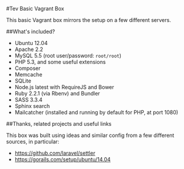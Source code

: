 #Tev Basic Vagrant Box

This basic Vagrant box mirrors the setup on a few different servers.

##What's included?

* Ubuntu 12.04
* Apache 2.2
* MySQL 5.5 (root user/password: `root/root`)
* PHP 5.3, and some useful extensions
* Composer
* Memcache
* SQLite
* Node.js latest with RequireJS and Bower
* Ruby 2.2.1 (via Rbenv) and Bundler
* SASS 3.3.4
* Sphinx search
* Mailcatcher (installed and running by default for PHP, at port 1080)

##Thanks, related projects and useful links

This box was built using ideas and similar config from a few different sources,
in particular:

* https://github.com/laravel/settler
* https://gorails.com/setup/ubuntu/14.04
